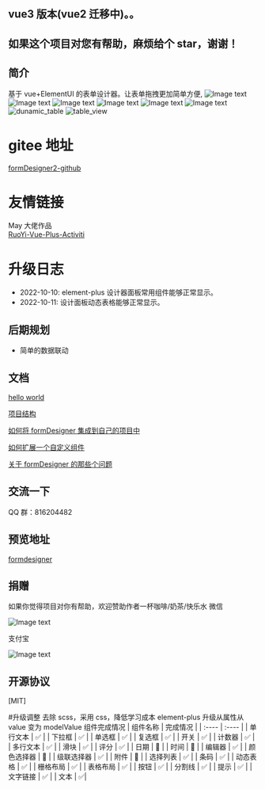 ## vue3 版本(vue2 迁移中)。。

## 如果这个项目对您有帮助，麻烦给个 star，谢谢！

## 简介

基于 vue+ElementUI 的表单设计器。让表单拖拽更加简单方便,
![Image text](https://gitee.com/wurong19870715/formDesigner/raw/master/public/img/designer.png)
![Image text](https://gitee.com/wurong19870715/formDesigner/raw/master/public/img/preview.png)
![Image text](https://gitee.com/wurong19870715/formDesigner/raw/master/public/img/edit-form.png)
![Image text](https://gitee.com/wurong19870715/formDesigner/raw/master/public/img/config-json.png)
![Image text](https://gitee.com/wurong19870715/formDesigner/raw/master/public/img/val-json.png)
![Image text](https://gitee.com/wurong19870715/formDesigner/raw/master/public/img/dialogList.png)
![dunamic_table](https://gitee.com/wurong19870715/formDesigner/raw/master/public/img/dynamic_table.png)
![table_view](https://gitee.com/wurong19870715/formDesigner/raw/master/public/img/tableview.png)

# gitee 地址

[formDesigner2-github](https://github.com/wison-wu/formDesigner)

# 友情链接

May 大佬作品<br/>
[RuoYi-Vue-Plus-Activiti](https://gitee.com/sgs98/RuoYi-Vue-Plus-Activiti)

# 升级日志

- 2022-10-10: element-plus 设计器面板常用组件能够正常显示。
- 2022-10-11: 设计面板动态表格能够正常显示。

## 后期规划

- 简单的数据联动

## 文档

[hello world](https://my.oschina.net/wison/blog/5276173)

[项目结构](https://my.oschina.net/wison/blog/5276165)

[如何将 formDesigner 集成到自己的项目中](https://my.oschina.net/wison/blog/5540167)

[如何扩展一个自定义组件](https://my.oschina.net/wison/blog/5276172)

[关于 formDesigner 的那些个问题](https://my.oschina.net/wison/blog/5551474)

## 交流一下

QQ 群：816204482

## 预览地址

[formdesigner](http://wurong19870715.gitee.io/formdesigner3)

## 捐赠

如果你觉得项目对你有帮助，欢迎赞助作者一杯咖啡/奶茶/快乐水
微信

![Image text](https://gitee.com/wurong19870715/formDesigner/raw/master/public/img/weixin.png)

支付宝

![Image text](https://gitee.com/wurong19870715/formDesigner/raw/master/public/img/zhifubao.png)

## 开源协议

[MIT]

#升级调整
去除 scss，采用 css，降低学习成本
element-plus 升级从属性从 value 变为 modelValue
组件完成情况
| 组件名称 | 完成情况 |
| :---- | :---- |
| 单行文本 | &#x2705; |
| 下拉框 | &#x2705; |
| 单选框 | &#x2705; |
| 复选框 | &#x2705; |
| 开关 | &#x2705; |
| 计数器 | &#x2705; |
| 多行文本 | &#x2705; |
| 滑块 | &#x2705; |
| 评分 | &#x2705; |
| 日期 | 🔨 |
| 时间 | 🔨 |
| 编辑器 | &#x2705; |
| 颜色选择器 | 🔨 |
| 级联选择器 | &#x2705; |
| 附件 | 🔨 |
| 选择列表 | &#x2705; |
| 条码 | &#x2705; |
| 动态表格 | &#x2705; |
| 栅格布局 | &#x2705; |
| 表格布局 | &#x2705; |
| 按钮 | &#x2705; |
| 分割线 | &#x2705; |
| 提示 | &#x2705; |
| 文字链接 | &#x2705; |
| 文本 | &#x2705;|
